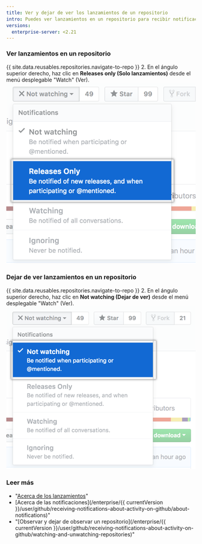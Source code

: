 ```yaml
---
title: Ver y dejar de ver los lanzamientos de un repositorio
intro: Puedes ver lanzamientos en un repositorio para recibir notificaciones cuando un nuevo lanzamiento se publica sin recibir notificaciones sobre otras actualizaciones en el repositorio. También puedes dejar de ver lanzamientos si ya no deseas recibir notificaciones de nuevos lanzamientos en un repositorio.
versions:
  enterprise-server: <2.21
---
```


### Ver lanzamientos en un repositorio

{{ site.data.reusables.repositories.navigate-to-repo }}
2. En el ángulo superior derecho, haz clic en **Releases only (Solo lanzamientos)** desde el menú desplegable "Watch" (Ver). ![Ver opciones en un menú desplegable para lanzamientos](/assets/images/help/notifications/watch-releases.png)

### Dejar de ver lanzamientos en un repositorio

{{ site.data.reusables.repositories.navigate-to-repo }}
2. En el ángulo superior derecho, haz clic en **Not watching (Dejar de ver)** desde el menú desplegable "Watch" (Ver). ![Ver opciones en un menú desplegable para lanzamientos](/assets/images/help/notifications/unwatch-repository.png)

### Leer más

- "[Acerca de los lanzamientos](/articles/about-releases)"
- [Acerca de las notificaciones](/enterprise/{{ currentVersion }}/user/github/receiving-notifications-about-activity-on-github/about-notifications)"
- "[Observar y dejar de observar un repositorio](/enterprise/{{ currentVersion }}/user/github/receiving-notifications-about-activity-on-github/watching-and-unwatching-repositories)"

